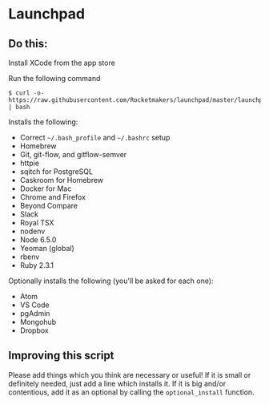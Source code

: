 # Launchpad

## Do this:

Install XCode from the app store

Run the following command

```
$ curl -o- https://raw.githubusercontent.com/Rocketmakers/launchpad/master/launchpad.sh | bash
```


Installs the following:

 * Correct `~/.bash_profile` and `~/.bashrc` setup
 * Homebrew
 * Git, git-flow, and gitflow-semver
 * httpie
 * sqitch for PostgreSQL
 * Caskroom for Homebrew
 * Docker for Mac
 * Chrome and Firefox
 * Beyond Compare
 * Slack
 * Royal TSX
 * nodenv
 * Node 6.5.0
 * Yeoman (global)
 * rbenv
 * Ruby 2.3.1

Optionally installs the following (you'll be asked for each one):

 * Atom
 * VS Code
 * pgAdmin
 * Mongohub
 * Dropbox

## Improving this script

Please add things which you think are necessary or useful! If it is small or
definitely needed, just add a line which installs it. If it is big and/or
contentious, add it as an optional by calling the `optional_install` function.
